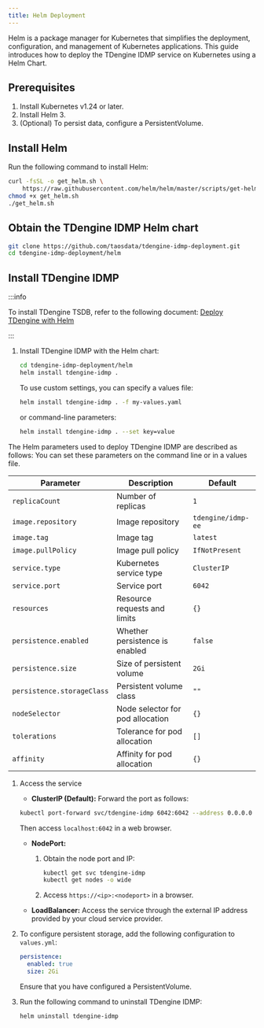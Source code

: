 ```yaml
---
title: Helm Deployment
---
```


Helm is a package manager for Kubernetes that simplifies the deployment, configuration, and management of Kubernetes applications. This guide introduces how to deploy the TDengine IDMP service on Kubernetes using a Helm Chart.

## Prerequisites

1. Install Kubernetes v1.24 or later.
1. Install Helm 3.
1. (Optional) To persist data, configure a PersistentVolume.

## Install Helm

Run the following command to install Helm:

```bash
curl -fsSL -o get_helm.sh \
    https://raw.githubusercontent.com/helm/helm/master/scripts/get-helm-3
chmod +x get_helm.sh
./get_helm.sh
```

## Obtain the TDengine IDMP Helm chart

```bash
git clone https://github.com/taosdata/tdengine-idmp-deployment.git
cd tdengine-idmp-deployment/helm
```

## Install TDengine IDMP

:::info

To install TDengine TSDB, refer to the following document: [Deploy TDengine with Helm](https://docs.tdengine.com/operations-and-maintenance/deploy-your-cluster/kubernetes-deployment/#deploy-tdengine-with-helm)

:::

1. Install TDengine IDMP with the Helm chart:

   ```bash
   cd tdengine-idmp-deployment/helm
   helm install tdengine-idmp .
   ```

   To use custom settings, you can specify a values file:

   ```bash
   helm install tdengine-idmp . -f my-values.yaml
   ```

   or command-line parameters:

   ```bash
   helm install tdengine-idmp . --set key=value
   ```

The Helm parameters used to deploy TDengine IDMP are described as follows: You can set these parameters on the command line or in a values file.

| Parameter                      | Description                                       | Default                  |
|--------------------------|-------------------------------------------|------------------------|
| `replicaCount`           | Number of replicas                                   | `1`                    |
| `image.repository`       | Image repository                                   | `tdengine/idmp-ee` |
| `image.tag`              | Image tag                                   | `latest`               |
| `image.pullPolicy`       | Image pull policy                               | `IfNotPresent`         |
| `service.type`           | Kubernetes service type                        | `ClusterIP`            |
| `service.port`           | Service port                                   | `6042`                 |
| `resources`              | Resource requests and limits                             | `{}`                   |
| `persistence.enabled`    | Whether persistence is enabled                             | `false`                |
| `persistence.size`       | Size of persistent volume                                 | `2Gi`                  |
| `persistence.storageClass`| Persistent volume class                            | `""`                   |
| `nodeSelector`           | Node selector for pod allocation                       | `{}`                   |
| `tolerations`            | Tolerance for pod allocation                         | `[]`                   |
| `affinity`               | Affinity for pod allocation                      | `{}`                   |

1. Access the service

   - **ClusterIP (Default):**
   Forward the port as follows:

   ```bash
   kubectl port-forward svc/tdengine-idmp 6042:6042 --address 0.0.0.0
   ```

   Then access `localhost:6042` in a web browser.

   - **NodePort:**
     1. Obtain the node port and IP:

        ```bash
        kubectl get svc tdengine-idmp
        kubectl get nodes -o wide
        ```

     2. Access `https://<ip>:<nodeport>` in a browser.

   - **LoadBalancer:**
     Access the service through the external IP address provided by your cloud service provider.

1. To configure persistent storage, add the following configuration to `values.yml`:

   ```yaml
   persistence:
     enabled: true
     size: 2Gi
   ```

   Ensure that you have configured a PersistentVolume.

1. Run the following command to uninstall TDengine IDMP:

   ```bash
   helm uninstall tdengine-idmp
   ```
